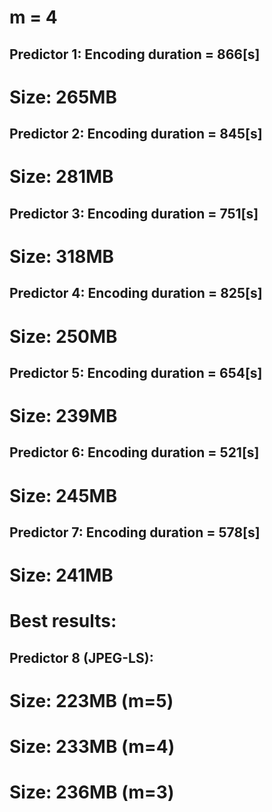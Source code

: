 # m = 4

## Predictor 1: Encoding duration = 866[s]
# Size: 265MB

## Predictor 2: Encoding duration = 845[s]
# Size: 281MB

## Predictor 3: Encoding duration = 751[s]
# Size: 318MB

## Predictor 4: Encoding duration = 825[s]
# Size: 250MB

## Predictor 5: Encoding duration = 654[s]
# Size: 239MB

## Predictor 6: Encoding duration = 521[s]
# Size: 245MB

## Predictor 7: Encoding duration = 578[s]
# Size: 241MB

# Best results:
## Predictor 8 (JPEG-LS):
# Size: 223MB (m=5)
# Size: 233MB (m=4)
# Size: 236MB (m=3)

